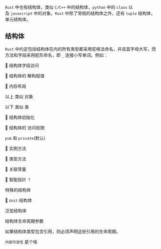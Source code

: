 
`Rust` 中也有结构体，类似 `C/C++` 中的结构体，`python` 中的 `class` 以及 `javascript` 中的对象。`Rust` 中除了常规的结构体之外，还有 `tuple` 结构体，单元结构体。

## 结构体

`Rust` 中约定包括结构体在内的所有类型都采用驼峰法命名，并且首字母大写，而方法和字段采用蛇形命名，即 `_` 连接小写单词。例如：

🤔 结构体字段访问



🤔 结构体的 解构赋值 

🤔  内存布局

以上 类似 对象

以下 类似 类


🤔 结构体初始化

🤔 结构体的 访问权限

`pub` 和 `private`(默认)

🤔  实例方法

🤔  类型方法

🤔  关联常量

🤔 智能指针 `？`


特殊的结构体

🤔  `Unit` 结构体

泛型结构体


结构体生命周期参数

如果结构体类型包含引用，则必须声明这些引用的生命周期。

`内部可变性` 是个啥



